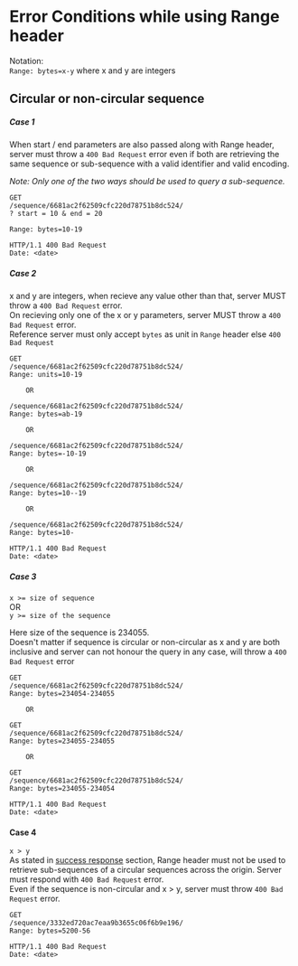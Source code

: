# Error Conditions while using Range header

Notation:  
`Range: bytes=x-y` where x and y are integers

## Circular or non-circular sequence
##### Case 1
When start / end parameters are also passed along with Range header, server must throw a `400 Bad Request` error even if both are retrieving the same sequence or sub-sequence with a valid identifier and valid encoding.

_Note: Only one of the two ways should be used to query a sub-sequence._

```
GET
/sequence/6681ac2f62509cfc220d78751b8dc524/
? start = 10 & end = 20

Range: bytes=10-19

```

```
HTTP/1.1 400 Bad Request
Date: <date>
```

##### Case 2
x and y are integers, when recieve any value other than that, server MUST throw a `400 Bad Request` error.  
On recieving only one of the x or y parameters, server MUST throw a `400 Bad Request` error.  
Reference server must only accept `bytes` as unit in `Range` header else `400 Bad Request`


```
GET
/sequence/6681ac2f62509cfc220d78751b8dc524/
Range: units=10-19

    OR

/sequence/6681ac2f62509cfc220d78751b8dc524/
Range: bytes=ab-19

    OR

/sequence/6681ac2f62509cfc220d78751b8dc524/
Range: bytes=-10-19

    OR

/sequence/6681ac2f62509cfc220d78751b8dc524/
Range: bytes=10--19

    OR

/sequence/6681ac2f62509cfc220d78751b8dc524/
Range: bytes=10-    
```

```
HTTP/1.1 400 Bad Request
Date: <date>
```

##### Case 3  
`x >= size of sequence`  
OR  
`y >= size of the sequence`

Here size of the sequence is 234055.  
Doesn't matter if sequence is circular or non-circular as x and y are both inclusive and server can not honour the query in any case, will throw a `400 Bad Request` error

```
GET
/sequence/6681ac2f62509cfc220d78751b8dc524/
Range: bytes=234054-234055

    OR

GET
/sequence/6681ac2f62509cfc220d78751b8dc524/
Range: bytes=234055-234055

    OR

GET
/sequence/6681ac2f62509cfc220d78751b8dc524/
Range: bytes=234055-234054
```

```
HTTP/1.1 400 Bad Request
Date: <date>
```

#### Case 4
`x > y`  
As stated in [success response](../sequence.md) section, Range header must not be used to retrieve sub-sequences of a circular sequences across the origin. Server must respond with `400 Bad Request` error.  
Even if the sequence is non-circular and x > y, server must throw `400 Bad Request` error.

```
GET
/sequence/3332ed720ac7eaa9b3655c06f6b9e196/
Range: bytes=5200-56
```

```
HTTP/1.1 400 Bad Request
Date: <date>
```
